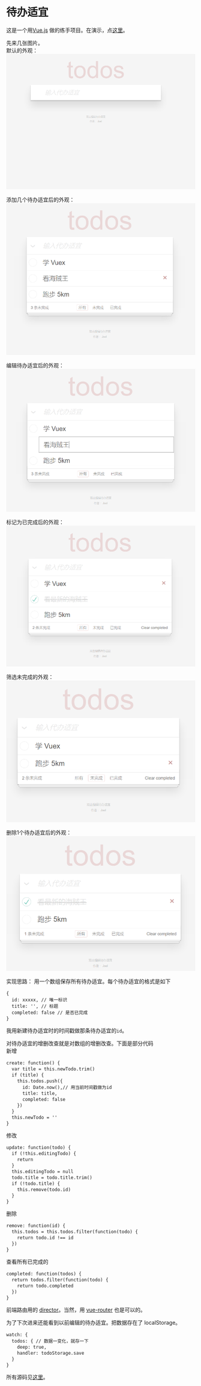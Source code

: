 # 待办适宜
这是一个用[Vue.js](https://cn.vuejs.org/) 做的练手项目。在演示，点[这里](https://iamjoel.github.io/todolist/)。

先来几张图片。  
默认的外观：  
![](showcase/init.png)

添加几个待办适宜后的外观：  
![](showcase/add.png)

编辑待办适宜后的外观：  
![](showcase/edit.png)

标记为已完成后的外观：  
![](showcase/mark-it-done.png)

筛选未完成的外观：  
![](showcase/filter.png)

删除1个待办适宜后的外观：  
![](showcase/removed.png)

实现思路：
用一个数组保存所有待办适宜。每个待办适宜的格式是如下
```
{
  id: xxxxx, // 唯一标识
  title: '', // 标题
  completed: false // 是否已完成
}
```

我用新建待办适宜时的时间戳做那条待办适宜的`id`。

对待办适宜的增删改查就是对数组的增删改查。下面是部分代码  
新增
```
create: function() {
  var title = this.newTodo.trim()
  if (title) {
    this.todos.push({
      id: Date.now(),// 用当前时间戳做为id
      title: title,
      completed: false
    })
  }
  this.newTodo = ''
}
```

修改
```
update: function(todo) {
  if (!this.editingTodo) {
    return
  }
  this.editingTodo = null
  todo.title = todo.title.trim()
  if (!todo.title) {
    this.remove(todo.id)
  }
}
```

删除
```
remove: function(id) {
  this.todos = this.todos.filter(function(todo) {
    return todo.id !== id
  })
}
```

查看所有已完成的
```
completed: function(todos) {
  return todos.filter(function(todo) {
    return todo.completed
  })
}
```

前端路由用的 [director](https://github.com/flatiron/director)。当然，用 [vue-router](https://router.vuejs.org/zh-cn/index.html) 也是可以的。

为了下次进来还能看到以前编辑的待办适宜。把数据存在了 localStorage。
```
watch: {
  todos: { // 数据一变化，就存一下
    deep: true,
    handler: todoStorage.save
  }
}
```

所有源码见[这里](https://github.com/iamjoel/todolist)。

